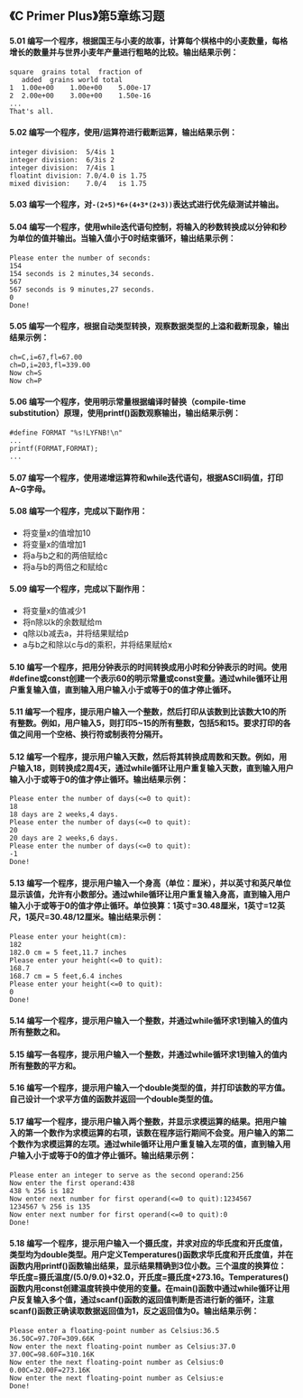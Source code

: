 ## 《C Primer Plus》第5章练习题

#### 5.01 编写一个程序，根据国王与小麦的故事，计算每个棋格中的小麦数量，每格增长的数量并与世界小麦年产量进行粗略的比较。输出结果示例：

```
square  grains total  fraction of
   added  grains world total
1  1.00e+00    1.00e+00    5.00e-17
2  2.00e+00    3.00e+00    1.50e-16
...
That's all.
```

#### 5.02 编写一个程序，使用/运算符进行截断运算，输出结果示例：

```
integer division:  5/4is 1
integer division:  6/3is 2
integer division:  7/4is 1
floatint division: 7.0/4.0 is 1.75
mixed division:    7.0/4   is 1.75
```

#### 5.03 编写一个程序，对`-(2+5)*6+(4+3*(2+3))`表达式进行优先级测试并输出。

#### 5.04 编写一个程序，使用while迭代语句控制，将输入的秒数转换成以分钟和秒为单位的值并输出。当输入值小于0时结束循环，输出结果示例：

```
Please enter the number of seconds:
154
154 seconds is 2 minutes,34 seconds.
567
567 seconds is 9 minutes,27 seconds.
0
Done!
```

#### 5.05 编写一个程序，根据自动类型转换，观察数据类型的上溢和截断现象，输出结果示例：

```
ch=C,i=67,fl=67.00
ch=D,i=203,fl=339.00
Now ch=S
Now ch=P
```

#### 5.06 编写一个程序，使用明示常量根据编译时替换（compile-time substitution）原理，使用printf()函数观察输出，输出结果示例：

```
#define FORMAT "%s!LYFNB!\n"
...
printf(FORMAT,FORMAT);
...
```

#### 5.07 编写一个程序，使用递增运算符和while迭代语句，根据ASCII码值，打印A~G字母。

#### 5.08 编写一个程序，完成以下副作用：
* 将变量x的值增加10
* 将变量x的值增加1
* 将a与b之和的两倍赋给c
* 将a与b的两倍之和赋给c

#### 5.09 编写一个程序，完成以下副作用：
* 将变量x的值减少1
* 将n除以k的余数赋给m
* q除以b减去a，并将结果赋给p
* a与b之和除以c与d的乘积，并将结果赋给x

#### 5.10 编写一个程序，把用分钟表示的时间转换成用小时和分钟表示的时间。使用#define或const创建一个表示60的明示常量或const变量。通过while循环让用户重复输入值，直到输入用户输入小于或等于0的值才停止循环。

#### 5.11 编写一个程序，提示用户输入一个整数，然后打印从该数到比该数大10的所有整数。例如，用户输入5，则打印5~15的所有整数，包括5和15。要求打印的各值之间用一个空格、换行符或制表符分隔开。

#### 5.12 编写一个程序，提示用户输入天数，然后将其转换成周数和天数。例如，用户输入18，则转换成2周4天，通过while循环让用户重复输入天数，直到输入用户输入小于或等于0的值才停止循环。输出结果示例：

```
Please enter the number of days(<=0 to quit):
18
18 days are 2 weeks,4 days.
Please enter the number of days(<=0 to quit):
20
20 days are 2 weeks,6 days.
Please enter the number of days(<=0 to quit):
-1
Done!
```

#### 5.13 编写一个程序，提示用户输入一个身高（单位：厘米），并以英寸和英尺单位显示该值，允许有小数部分。通过while循环让用户重复输入身高，直到输入用户输入小于或等于0的值才停止循环。单位换算：1英寸=30.48厘米，1英寸=12英尺，1英尺=30.48/12厘米。输出结果示例：

```
Please enter your height(cm):
182
182.0 cm = 5 feet,11.7 inches
Please enter your height(<=0 to quit):
168.7
168.7 cm = 5 feet,6.4 inches
Please enter your height(<=0 to quit):
0
Done!
````

#### 5.14 编写一个程序，提示用户输入一个整数，并通过while循环求1到输入的值内所有整数之和。

#### 5.15 编写一各程序，提示用户输入一个整数，并通过while循环求1到输入的值内所有整数的平方和。

#### 5.16 编写一个程序，提示用户输入一个double类型的值，并打印该数的平方值。自己设计一个求平方值的函数并返回一个double类型的值。

#### 5.17 编写一个程序，提示用户输入两个整数，并显示求模运算的结果。把用户输入的第一个数作为求模运算的右项，该数在程序运行期间不会变。用户输入的第二个数作为求模运算的左项。通过while循环让用户重复输入左项的值，直到输入用户输入小于或等于0的值才停止循环。输出结果示例：

```
Please enter an integer to serve as the second operand:256
Now enter the first operand:438
438 % 256 is 182
Now enter next number for first operand(<=0 to quit):1234567
1234567 % 256 is 135
Now enter next number for first operand(<=0 to quit):0
Done!
```

#### 5.18 编写一个程序，提示用户输入一个摄氏度，并求对应的华氏度和开氏度值，类型均为double类型。用户定义Temperatures()函数求华氏度和开氏度值，并在函数内用printf()函数输出结果，显示结果精确到3位小数。三个温度的换算位：华氏度=摄氏温度/(5.0/9.0)+32.0，开氏度=摄氏度+273.16。Temperatures()函数内用const创建温度转换中使用的变量。在main()函数中通过while循环让用户反复输入多个值，通过scanf()函数的返回值判断是否进行新的循环，注意scanf()函数正确读取数据返回值为1，反之返回值为0。输出结果示例：

```
Please enter a floating-point number as Celsius:36.5
36.50C=97.70F=309.66K
Now enter the next floating-point number as Celsius:37.0
37.00C=98.60F=310.16K
Now enter the next floating-point number as Celsius:0
0.00C=32.00F=273.16K
Now enter the next floating-point number as Celsius:e
Done!
```